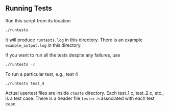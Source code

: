 Running Tests
-------------

Run this script from its location
```sh
./runtests
```
It will produce `runtests.log` in this directory.
There is an example `example_output.log` in this directory.

If you want to run all the tests despite any failures, use
```sh
./runtests -c
```

To run a particular test, e.g., test 4
```sh
./runtests test_4
```

Actual usertest files are inside `ctests` directory.
Each test_1.c, test_2.c, etc., is a test case.
There is a header file `tester.h` associated with each test case.
